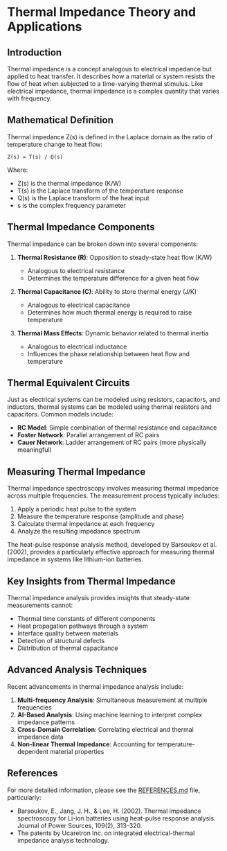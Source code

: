 # Thermal Impedance Theory and Applications

## Introduction

Thermal impedance is a concept analogous to electrical impedance but applied to heat transfer. It describes how a material or system resists the flow of heat when subjected to a time-varying thermal stimulus. Like electrical impedance, thermal impedance is a complex quantity that varies with frequency.

## Mathematical Definition

Thermal impedance Z(s) is defined in the Laplace domain as the ratio of temperature change to heat flow:

```
Z(s) = T(s) / Q(s)
```

Where:
- Z(s) is the thermal impedance (K/W)
- T(s) is the Laplace transform of the temperature response
- Q(s) is the Laplace transform of the heat input
- s is the complex frequency parameter

## Thermal Impedance Components

Thermal impedance can be broken down into several components:

1. **Thermal Resistance (R)**: Opposition to steady-state heat flow (K/W)
   - Analogous to electrical resistance
   - Determines the temperature difference for a given heat flow

2. **Thermal Capacitance (C)**: Ability to store thermal energy (J/K)
   - Analogous to electrical capacitance
   - Determines how much thermal energy is required to raise temperature

3. **Thermal Mass Effects**: Dynamic behavior related to thermal inertia
   - Analogous to electrical inductance
   - Influences the phase relationship between heat flow and temperature

## Thermal Equivalent Circuits

Just as electrical systems can be modeled using resistors, capacitors, and inductors, thermal systems can be modeled using thermal resistors and capacitors. Common models include:

- **RC Model**: Simple combination of thermal resistance and capacitance
- **Foster Network**: Parallel arrangement of RC pairs
- **Cauer Network**: Ladder arrangement of RC pairs (more physically meaningful)

## Measuring Thermal Impedance

Thermal impedance spectroscopy involves measuring thermal impedance across multiple frequencies. The measurement process typically includes:

1. Apply a periodic heat pulse to the system
2. Measure the temperature response (amplitude and phase)
3. Calculate thermal impedance at each frequency
4. Analyze the resulting impedance spectrum

The heat-pulse response analysis method, developed by Barsoukov et al. (2002), provides a particularly effective approach for measuring thermal impedance in systems like lithium-ion batteries.

## Key Insights from Thermal Impedance

Thermal impedance analysis provides insights that steady-state measurements cannot:

- Thermal time constants of different components
- Heat propagation pathways through a system
- Interface quality between materials
- Detection of structural defects
- Distribution of thermal capacitance

## Advanced Analysis Techniques

Recent advancements in thermal impedance analysis include:

1. **Multi-frequency Analysis**: Simultaneous measurement at multiple frequencies
2. **AI-Based Analysis**: Using machine learning to interpret complex impedance patterns
3. **Cross-Domain Correlation**: Correlating electrical and thermal impedance data
4. **Non-linear Thermal Impedance**: Accounting for temperature-dependent material properties

## References

For more detailed information, please see the [REFERENCES.md](../../REFERENCES.md) file, particularly:

- Barsoukov, E., Jang, J. H., & Lee, H. (2002). Thermal impedance spectroscopy for Li-ion batteries using heat-pulse response analysis. Journal of Power Sources, 109(2), 313-320.
- The patents by Ucaretron Inc. on integrated electrical-thermal impedance analysis technology.
